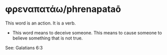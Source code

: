 # φρεναπατάω/phrenapataō
This word is an action. It is a verb.
* This word means to deceive someone. This means to cause someone to believe something that is not true.

See: Galatians 6:3

